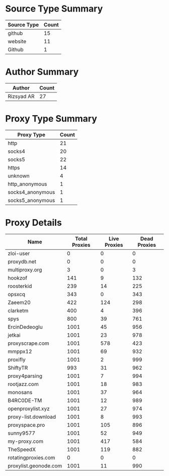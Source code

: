 # Source Type Summary

| Source Type | Count |
|-------------|-------|
| github | 15 |
| website | 11 |
| Github | 1 |


# Author Summary

| Author | Count |
|--------|-------|
| Rizsyad AR | 27 |


# Proxy Type Summary

| Proxy Type | Count |
|------------|-------|
| http | 21 |
| socks4 | 20 |
| socks5 | 22 |
| https | 14 |
| unknown | 4 |
| http_anonymous | 1 |
| socks4_anonymous | 1 |
| socks5_anonymous | 1 |


# Proxy Details

| Name | Total Proxies | Live Proxies | Dead Proxies |
|------|---------------|--------------|---------------|
| zloi-user | 0 | 0 | 0 |
| proxydb.net | 0 | 0 | 0 |
| multiproxy.org | 3 | 0 | 3 |
| hookzof | 141 | 9 | 132 |
| roosterkid | 239 | 14 | 225 |
| opsxcq | 343 | 0 | 343 |
| Zaeem20 | 422 | 124 | 298 |
| clarketm | 400 | 4 | 396 |
| spys | 800 | 39 | 761 |
| ErcinDedeoglu | 1001 | 45 | 956 |
| jetkai | 1001 | 23 | 978 |
| proxyscrape.com | 1001 | 578 | 423 |
| mmppx12 | 1001 | 69 | 932 |
| proxifly | 1001 | 2 | 999 |
| ShiftyTR | 993 | 31 | 962 |
| proxy4parsing | 1001 | 7 | 994 |
| rootjazz.com | 1001 | 18 | 983 |
| monosans | 1001 | 37 | 964 |
| B4RC0DE-TM | 1001 | 12 | 989 |
| openproxylist.xyz | 1001 | 27 | 974 |
| proxy-list.download | 1001 | 8 | 993 |
| proxyspace.pro | 1001 | 105 | 896 |
| sunny9577 | 1001 | 52 | 949 |
| my-proxy.com | 1001 | 417 | 584 |
| TheSpeedX | 1001 | 119 | 882 |
| rotatingproxies.com | 0 | 0 | 0 |
| proxylist.geonode.com | 1001 | 11 | 990 |
